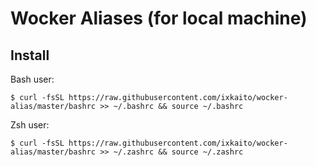 # Wocker Aliases (for local machine)

## Install

Bash user:

```
$ curl -fsSL https://raw.githubusercontent.com/ixkaito/wocker-alias/master/bashrc >> ~/.bashrc && source ~/.bashrc
```

Zsh user:

```
$ curl -fsSL https://raw.githubusercontent.com/ixkaito/wocker-alias/master/bashrc >> ~/.zashrc && source ~/.zashrc
```
